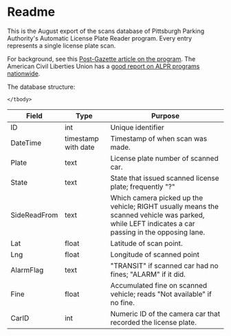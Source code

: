# Readme

This is the August export of the scans database of Pittsburgh Parking Authority's Automatic License Plate Reader program. Every entry represents a single license plate scan.

For background, see this <a href="http://www.post-gazette.com/neighborhoods-city/2013/09/22/Pittsburgh-s-parking-authority-snaps-200K-motorists-a-month/stories/201309220010">Post-Gazette article on the program</a>. The American Civil Liberties Union has a <a href="https://www.aclu.org/alpr">good report on ALPR programs nationwide</a>.

The database structure:

<table>
	<thead>
		<tr>
			<th>Field</th>
			<th>Type</th>
			<th>Purpose</th>
		</tr>
	</thead>
	<tbody>
		<tr>
			<td>ID</td>
			<td>int</td>
			<td>Unique identifier</td>
		</tr>
		<tr>
			<td>DateTime</td>
			<td>timestamp with date</td>
			<td>Timestamp of when scan was made.</td>
		</tr>
		<tr>
			<td>Plate</td>
			<td>text</td>
			<td>License plate number of scanned car.</td>
		</tr>
		<tr>
			<td>State</td>
			<td>text</td>
			<td>State that issued scanned license plate; frequently "?"</td>
		</tr>
		<tr>
			<td>SideReadFrom</td>
			<td>text</td>
			<td>Which camera picked up the vehicle; RIGHT usually means the scanned vehicle was parked, while LEFT indicates a car passing in the opposing lane.</td>
		</tr>
		<tr>
			<td>Lat</td>
			<td>float</td>
			<td>Latitude of scan point.</td>
		</tr>
		<tr>
			<td>Lng</td>
			<td>float</td>
			<td>Longitude of scanned point</td>
		</tr>
		<tr>
			<td>AlarmFlag</td>
			<td>text</td>
			<td>"TRANSIT" if scanned car had no fines; "ALARM" if it did.</td>
		</tr>
		<tr>
			<td>Fine</td>
			<td>float</td>
			<td>Accumulated fine on scanned vehicle; reads "Not available" if no fine.</td>
		</tr>
		<tr>
			<td>CarID</td>
			<td>int</td>
			<td>Numeric ID of the camera car that recorded the license plate.</td>
		</tr>
		  
		
	</tbody>

</table>
